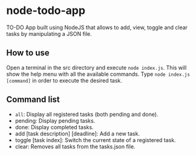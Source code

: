 # node-todo-app

TO-DO App built using NodeJS that allows to add, view, toggle and clear tasks by manipulating a JSON file.

## How to use

Open a terminal in the src directory and execute `node index.js`. This will show the help menu with all the available commands. Type `node index.js [command]` in order to execute the desired task.

## Command list

- ```all```: Display all registered tasks (both pending and done).
- pending: Display pending tasks.
- done: Display completed tasks.
- add [task description] [deadline]: Add a new task.
- toggle [task index]: Switch the current state of a registered task.
- clear: Removes all tasks from the tasks.json file.
